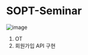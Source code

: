 # SOPT-Seminar
![image](https://user-images.githubusercontent.com/67837091/115573568-d3de8a00-a2fb-11eb-8224-d76042093868.png)

1. OT<br>
2. 회원가입 API 구현<br>
